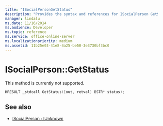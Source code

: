 ```yaml
---
title: "ISocialPersonGetStatus"
description: "Provides the syntax and references for ISocialPerson GetStatus, but the method is currently not supported."
manager: lindalu
ms.date: 11/16/2014
ms.audience: Developer
ms.topic: reference
ms.service: office-online-server
ms.localizationpriority: medium
ms.assetid: 11b25e03-41e8-4a25-be50-3e3730bf3bc0
---
```


# ISocialPerson::GetStatus

This method is currently not supported. 
  
```cpp
HRESULT _stdcall GetStatus([out, retval] BSTR* status);
```

## See also

- [ISocialPerson : IUnknown](isocialpersoniunknown.md)

